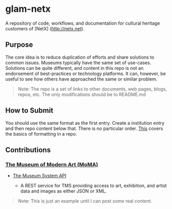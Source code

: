# glam-netx
A repository of code, workflows, and documentation for cultural heritage customers of [NetX] (http://netx.net).

## Purpose

The core idea is to reduce duplication of efforts and share solutions to common issues.  Museums typically have the same set of use-cases.  Solutions can be quite different, and content in this repo is not an endorsement of best-practices or technology platforms.  It can, however, be useful to see how others have approached the same or similar problem.
  
> Note: The repo is a set of links to other documents, web pages, blogs, repos, etc.  The only modifications should be to README.md 

## How to Submit

You should use the same format as the first entry. Create a institution entry and then repo content below that.  There is no particular order.  [This](https://help.github.com/articles/basic-writing-and-formatting-syntax/) covers the basics of formatting in a repo. 

## Contributions

### [The Museum of Modern Art (MoMA)](http://www.moma.org)
  * [The Museum System API](https://github.com/smoore4moma/tms-api)
	    
    - A REST service for TMS providing access to art, exhibition, and artist data and images as either JSON or XML.
  
> Note: This is just an example until I can post some real content.


